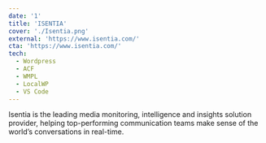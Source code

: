```yaml
---
date: '1'
title: 'ISENTIA'
cover: './Isentia.png'
external: 'https://www.isentia.com/'
cta: 'https://www.isentia.com/'
tech:
  - Wordpress
  - ACF
  - WMPL
  - LocalWP
  - VS Code
---
```


Isentia is the leading media monitoring, intelligence and insights solution provider, helping top-performing communication teams make sense of the world’s conversations in real-time.
